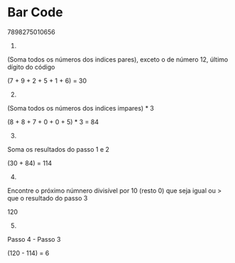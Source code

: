 # Bar Code

7898275010656

1.

(Soma todos os números dos indices pares), exceto o de número 12, último dígito do código

(7 + 9 + 2 + 5 + 1 + 6) = 30

2.

(Soma todos os números dos indices impares) * 3 

(8 + 8 + 7 + 0 + 0 + 5) * 3 = 84

3.

Soma os resultados do passo 1 e 2

(30 + 84) = 114

4.

Encontre o próximo númnero divisível por 10 (resto 0) que seja igual ou > que o resultado do passo 3

120

5.

Passo 4 - Passo 3

(120 - 114) = 6

